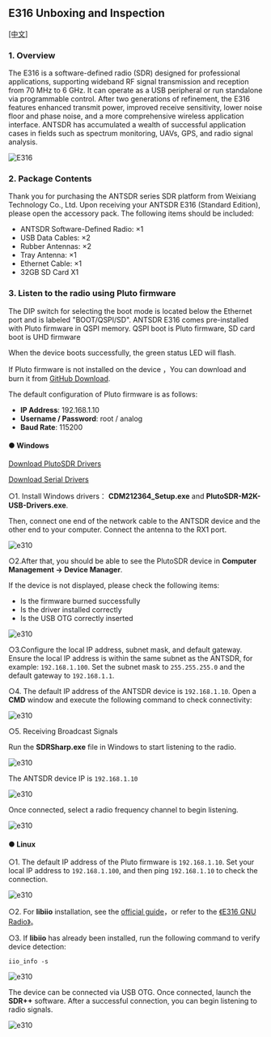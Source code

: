 ## E316 Unboxing and Inspection
[[中文]](../../../cn/device_and_usage_manual/ANTSDR_E_Series_Module/ANTSDR_E316_Reference_Manual/AntsdrE316_Unpacking_examination_cn.html)

### 1. Overview

The E316 is a software-defined radio (SDR) designed for professional applications, supporting wideband RF signal transmission and reception from 70 MHz to 6 GHz. It can operate as a USB peripheral or run standalone via programmable control. After two generations of refinement, the E316 features enhanced transmit power, improved receive sensitivity, lower noise floor and phase noise, and a more comprehensive wireless application interface. ANTSDR has accumulated a wealth of successful application cases in fields such as spectrum monitoring, UAVs, GPS, and radio signal analysis.

![E316](./AntsdrE316_Unpacking_examination.assets/E316-1750413194179-10.jpg)

### 2. Package Contents

Thank you for purchasing the ANTSDR series SDR platform from Weixiang Technology Co., Ltd.
Upon receiving your ANTSDR E316 (Standard Edition), please open the accessory pack. The following items should be included:

- ANTSDR Software-Defined Radio: ×1
- USB Data Cables: ×2
- Rubber Antennas: ×2
- Tray Antenna: ×1
- Ethernet Cable: ×1
- 32GB SD Card X1

### 3. Listen to the radio using **Pluto firmware**

The DIP switch for selecting the boot mode is located below the Ethernet port and is labeled "BOOT/QSPI/SD".
ANTSDR E316 comes pre-installed with Pluto firmware in QSPI memory. QSPI boot is Pluto firmware, SD card boot is UHD firmware

When the device boots successfully, the green status LED will flash.

If Pluto firmware is not installed on the device ，You can download and burn it from [GitHub Download](https://github.com/MicroPhase/antsdr-fw-patch/releases).

The default configuration of Pluto firmware is as follows:

- **IP Address**: 192.168.1.10
- **Username / Password**: root / analog
- **Baud Rate**: 115200

#### ● Windows 

[Download PlutoSDR Drivers](https://wiki.analog.com/university/tools/pluto/drivers/windows)

[Download Serial Drivers](https://ftdichip.com/wp-content/uploads/2021/08/CDM212364_Setup.zip)

○1. Install Windows drivers： **CDM212364_Setup.exe** and **PlutoSDR-M2K-USB-Drivers.exe**.

Then, connect one end of the network cable to the ANTSDR device and the other end to your computer. Connect the antenna to the RX1 port.


![e310](./AntsdrE316_Reference_Manual.assets/E316_connect.png)

○2.After that, you should be able to see the PlutoSDR device in **Computer Management → Device Manager**.

If the device is not displayed, please check the following items:

- Is the firmware burned successfully
- Is the driver installed correctly
- Is the USB OTG correctly inserted

![e310](./AntsdrE316_Unpacking_examination.assets/pluto_windows.png)

○3.Configure the local IP address, subnet mask, and default gateway. Ensure the local IP address is within the same subnet as the ANTSDR, for example: `192.168.1.100`. Set the subnet mask to `255.255.255.0` and the default gateway to `192.168.1.1`.

○4. The default IP address of the ANTSDR device is `192.168.1.10`.
 Open a **CMD** window and execute the following command to check connectivity:

![e310](./AntsdrE316_Unpacking_examination.assets/ping192168110.png)


○5. Receiving Broadcast Signals

Run the **SDRSharp.exe** file in Windows to start listening to the radio.

![e310](./AntsdrE316_Unpacking_examination.assets/sdrsharp.png)

The ANTSDR device IP is `192.168.1.10`

![e310](./AntsdrE316_Unpacking_examination.assets/sdrsharp_connect.png)

Once connected, select a radio frequency channel to begin listening.

![e310](./AntsdrE316_Unpacking_examination.assets/sdrsharp_fm_plutosdr.png)

#### ● Linux

○1.  The default IP address of the Pluto firmware is `192.168.1.10`. Set your local IP address to `192.168.1.100`, and then ping `192.168.1.10` to check the connection.

![e310](./AntsdrE316_Unpacking_examination.assets/linux_ping192.168.1.10.png)

○2. For **libiio** installation, see the [official guide](https://wiki.analog.com/resources/eval/user-guides/ad-fmcdaq2-ebz/software/linux/applications/libiio)，or refer to the [《E316 GNU Radio》](./AntsdrE316_gnurdio.md)。


○3.  If **libiio** has already been installed, run the following command to verify device detection:

```
iio_info -s
```

![e310](./AntsdrE316_Unpacking_examination.assets/linux_iio_info_s.png)

The device can be connected via USB OTG.
Once connected, launch the **SDR++** software.
After a successful connection, you can begin listening to radio signals.

![e310](../ANTSDR_E310_Reference_Manual/ANTSDR_E310_Reference_Manual.assets/linux_sdr++.png)
